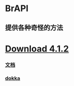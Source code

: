# BrAPI 

## 提供各种奇怪的方法 

# [Download 4.1.2](https://github.com/BryanSer/BrAPI/raw/master/BrAPI-Release-4.1.2-jar-with-dependencies.jar) 

### [文档](https://bryanser.github.io/BrAPI/JavaDoc/) 
### [dokka](https://github.com/BryanSer/BrAPI/blob/doc/dokka/-br-a-p-i/index.md)